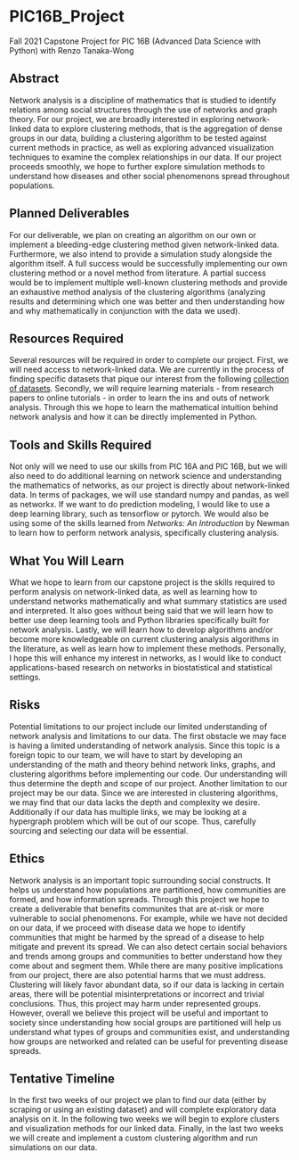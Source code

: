 # PIC16B_Project
Fall 2021 Capstone Project for PIC 16B (Advanced Data Science with Python) with Renzo Tanaka-Wong

## Abstract
Network analysis is a discipline of mathematics that is studied to identify relations among social structures through the use of networks and graph theory. For our project, we are broadly interested in exploring network-linked data to explore clustering methods, that is the aggregation of dense groups in our data, building a clustering algorithm to be tested against current methods in practice, as well as exploring advanced visualization techniques to examine the complex relationships in our data. If our project proceeds smoothly, we hope to further explore simulation methods to understand how diseases and other social phenomenons spread throughout populations.
## Planned Deliverables
For our deliverable, we plan on creating an algorithm on our own or implement a bleeding-edge clustering method given network-linked data. Furthermore, we also intend to provide a simulation study alongside the algorithm itself. 
A full success would be successfully implementing our own clustering method or a novel method from literature. A partial success would be to implement multiple well-known clustering methods and provide an exhaustive method analysis of the clustering algorithms (analyzing results and determining which one was better and then understanding how and why mathematically in conjunction with the data we used).

## Resources Required
Several resources will be required in order to complete our project. First, we will need access to network-linked data. We are currently in the process of finding specific datasets that pique our interest from the following [collection of datasets](https://www.cs.cornell.edu/~arb/data/). Secondly, we will require learning materials -  from research papers to online tutorials - in order to learn the ins and outs of network analysis. Through this we hope to learn the mathematical intuition behind network analysis and how it can be directly implemented in Python.
## Tools and Skills Required
Not only will we need to use our skills from PIC 16A and PIC 16B, but we will also need to do additional learning on network science and understanding the mathematics of networks, as our project is directly about network-linked data. In terms of packages, we will use standard numpy and pandas, as well as networkx. If we want to do prediction modeling, I would like to use a deep learning library, such as tensorflow or pytorch. We would also be using some of the skills learned from *Networks: An Introduction* by Newman to learn how to perform network analysis, specifically clustering analysis. 
## What You Will Learn
What we hope to learn from our capstone project is the skills required to perform analysis on network-linked data, as well as learning how to understand networks mathematically and what summary statistics are used and interpreted. It also goes without being said that we will learn how to better use deep learning tools and Python libraries specifically built for network analysis. Lastly, we will learn how to develop algorithms and/or become more knowledgeable on current clustering analysis algorithms in the literature, as well as learn how to implement these methods. Personally, I hope this will enhance my interest in networks, as I would like to conduct applications-based research on networks in biostatistical and statistical settings. 
## Risks
Potential limitations to our project include our limited understanding of network analysis and limitations to our data. The first obstacle we may face is having a limited understanding of network analysis. Since this topic is a foreign topic to our team, we will have to start by developing an understanding of the math and theory behind network links, graphs, and clustering algorithms before implementing our code. Our understanding will thus determine the depth and scope of our project. Another limitation to our project may be our data. Since we are interested in clustering algorithms, we may find that our data lacks the depth and complexity we desire. Additionally if our data has multiple links, we may be looking at a hypergraph problem which will be out of our scope. Thus, carefully sourcing and selecting our data will be essential.
## Ethics
Network analysis is an important topic surrounding social constructs. It helps us understand how populations are partitioned, how communities are formed, and how information spreads. Through this project we hope to create a deliverable that benefits communites that are at-risk or more vulnerable to social phenomenons. For example, while we have not decided on our data, if we proceed with disease data we hope to identify communities that might be harmed by the spread of a disease to help mitigate and prevent its spread. We can also detect certain social behaviors and trends among groups and communities to better understand how they come about and segment them. While there are many positive implications from our project, there are also potential harms that we must address. Clustering will likely favor abundant data, so if our data is lacking in certain areas, there will be potential misinterpretations or incorrect and trivial conclusions. Thus, this project may harm under represented groups. However, overall we believe this project will be useful and important to society since understanding how social groups are partitioned will help us understand what types of groups and communities exist, and understanding how groups are networked and related can be useful for preventing disease spreads.
## Tentative Timeline
In the first two weeks of our project we plan to find our data (either by scraping or using an existing dataset) and will complete exploratory data analysis on it. In the following two weeks we will begin to explore clusters and visualization methods for our linked data. Finally, in the last two weeks we will create and implement a custom clustering algorithm and run simulations on our data. 
